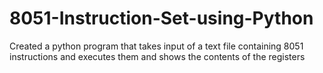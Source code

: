 # 8051-Instruction-Set-using-Python
Created a python program that takes input of a text file containing 8051 instructions and executes them and shows the contents of the registers 
